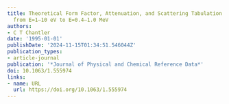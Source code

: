 ```yaml
---
title: Theoretical Form Factor, Attenuation, and Scattering Tabulation for Z=1–92
  from E=1–10 eV to E=0.4–1.0 MeV
authors:
- C T Chantler
date: '1995-01-01'
publishDate: '2024-11-15T01:34:51.546044Z'
publication_types:
- article-journal
publication: '*Journal of Physical and Chemical Reference Data*'
doi: 10.1063/1.555974
links:
- name: URL
  url: https://doi.org/10.1063/1.555974
---
```

